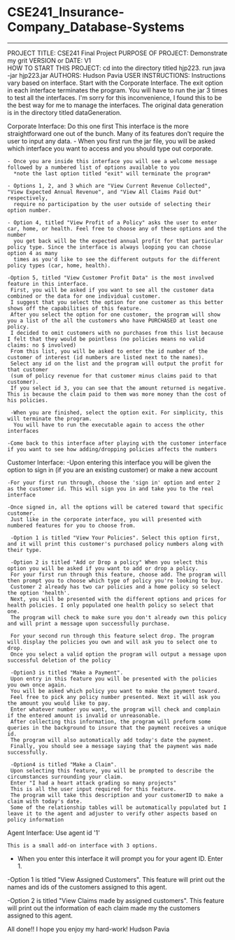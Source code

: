 # CSE241_Insurance-Company_Database-Systems
----------------------------------

PROJECT TITLE: CSE241 Final Project
PURPOSE OF PROJECT: Demonstrate my grit
VERSION or DATE:    V1    
HOW TO START THIS PROJECT:  cd into the directory titled hjp223. run java -jar hjp223.jar
AUTHORS:    Hudson Pavia
USER INSTRUCTIONS: Instructions vary based on interface. Start with the Corporate Interface. The exit option in each interface terminates the program.
 You will have to run the jar 3 times to test all the interfaces. I'm sorry for this inconvenience, I found this to be the best way for me to manage the interfaces. The original data generation is in the directory titled dataGeneration.

Corporate Interface:    Do this one first
    This interface is the more straightforward one out of the bunch. Many of its features don't require the user to input any data.
    - When you first run the jar file, you will be asked which interface you want to access and you should type out corporate.

    - Once you are inside this interface you will see a welcome message followed by a numbered list of options available to you
      *note the last option titled "exit" will terminate the program*

    - Options 1, 2, and 3 which are "View Current Revenue Collected", "View Expected Annual Revenue", and "View All Claims Paid Out" respectively,
      require no participation by the user outside of selecting their option number.

    - Option 4, titled "View Profit of a Policy" asks the user to enter car, home, or health. Feel free to choose any of these options and the number
      you get back will be the expected annual profit for that particular policy type. Since the interface is always looping you can choose option 4 as many
      times as you'd like to see the different outputs for the different policy types (car, home, health).

    -Option 5, titled "View Customer Profit Data" is the most involved feature in this interface.
     First, you will be asked if you want to see all the customer data combined or the data for one individual customer.
     I suggest that you select the option for one customer as this better shows off the capabilities of this feature.
     After you select the option for one customer, the program will show you a list of the all the customers who have PURCHASED at least one policy.
     I decided to omit customers with no purchases from this list because I felt that they would be pointless (no policies means no valid claims: no $ involved)
     From this list, you will be asked to enter the id number of the customer of interest (id numbers are listed next to the names).
     Select any id on the list and the program will output the profit for that customer 
     (sum of policy revenue for that customer minus claims paid to that customer).
     If you select id 3, you can see that the amount returned is negative. This is because the claim paid to them was more money than the cost of his policies.

     -When you are finished, select the option exit. For simplicity, this will terminate the program. 
      You will have to run the executable again to access the other interfaces

    -Come back to this interface after playing with the customer interface if you want to see how adding/dropping policies affects the numbers

Customer Interface:
    -Upon entering this interface you will be given the option to sign in (if you are an existing customer) or make a new account

    -For your first run through, choose the 'sign in' option and enter 2 as the customer id. This will sign you in and take you to the real interface

    -Once signed in, all the options will be catered toward that specific customer. 
     Just like in the corporate interface, you will presented with numbered features for you to choose from.

     -Option 1 is titled "View Your Policies". Select this option first, and it will print this customer's purchased policy numbers along with their type.

     -Option 2 is titled "Add or Drop a policy" When you select this option you will be asked if you want to add or drop a policy.
     For your first run through this feature, choose add. The program will then prompt you to choose which type of policy you're looking to buy.
     Customer 2 already has two car policies and a home policy so select the option 'health'.
     Next, you will be presented with the different options and prices for health policies. I only populated one health policy so select that one.
     The program will check to make sure you don't already own this policy and will print a message upon successfully purchase.

     For your second run through this feature select drop. The program will display the policies you own and will ask you to select one to drop.
     Once you select a valid option the program will output a message upon successful deletion of the policy

     -Option3 is titled "Make a Payment". 
     Upon entry in this feature you will be presented with the policies you own once again.
     You will be asked which policy you want to make the payment toward.
     Feel free to pick any policy number presented. Next it will ask you the amount you would like to pay.
     Enter whatever number you want, the program will check and complain if the entered amount is invalid or unreasonable.
     After collecting this information, the program will preform some queries in the background to insure that the payment receives a unique id.
     The program will also automatically add today's date the payment.
     Finally, you should see a message saying that the payment was made successfully.

     -Option4 is titled "Make a Claim".
     Upon selecting this feature, you will be prompted to describe the circumstances surrounding your claim.
     Enter "I had a heart attack grading so many projects"
     This is all the user input required for this feature.
     The program will take this description and your customerID to make a claim with today's date.
     Some of the relationship tables will be automatically populated but I leave it to the agent and adjuster to verify other aspects based on policy information

Agent Interface: Use agent id '1'

    This is a small add-on interface with 3 options.
   - When you enter this interface it will prompt you for your agent ID. Enter 1.

   -Option 1 is titled "View Assigned Customers". This feature will print out the names and ids of the customers assigned to this agent.

   -Option 2 is titled "View Claims made by assigned customers". This feature will print out the information of each claim made my the customers assigned to this agent.


All done!! I hope you enjoy my hard-work!
Hudson Pavia
